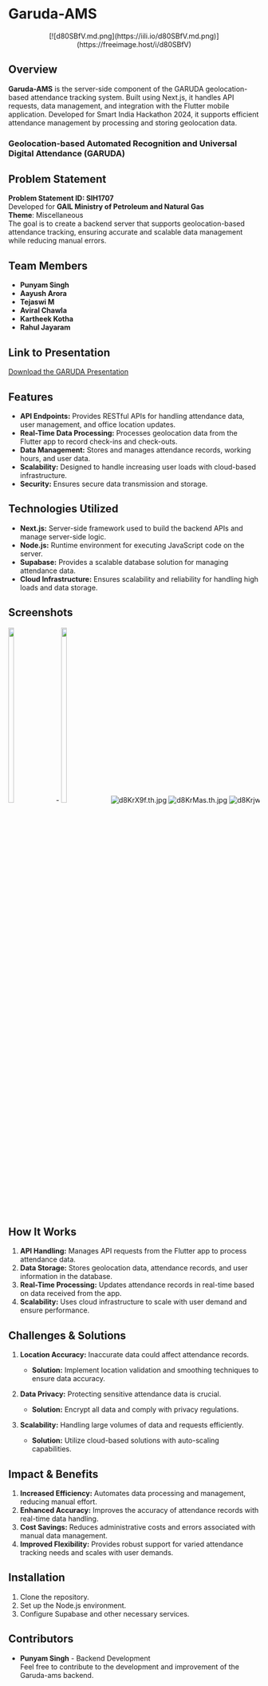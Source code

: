 # Garuda-AMS

<p align="center">
[![d80SBfV.md.png](https://iili.io/d80SBfV.md.png)](https://freeimage.host/i/d80SBfV)
</p>

## Overview
**Garuda-AMS** is the server-side component of the GARUDA geolocation-based attendance tracking system. Built using Next.js, it handles API requests, data management, and integration with the Flutter mobile application. Developed for Smart India Hackathon 2024, it supports efficient attendance management by processing and storing geolocation data.

### Geolocation-based Automated Recognition and Universal Digital Attendance (GARUDA)

## Problem Statement
**Problem Statement ID: SIH1707**  
Developed for **GAIL Ministry of Petroleum and Natural Gas**  
**Theme**: Miscellaneous  
The goal is to create a backend server that supports geolocation-based attendance tracking, ensuring accurate and scalable data management while reducing manual errors.

## Team Members
- **Punyam Singh**
- **Aayush Arora**
- **Tejaswi M**
- **Aviral Chawla**
- **Kartheek Kotha**
- **Rahul Jayaram**

## Link to Presentation
[Download the GARUDA Presentation](https://drive.google.com/file/d/1hJ7mFn0K7-jhDQJfr9KjZnOag3Mc1QW2/view?usp=drive_link)

## Features

- **API Endpoints:** Provides RESTful APIs for handling attendance data, user management, and office location updates.
- **Real-Time Data Processing:** Processes geolocation data from the Flutter app to record check-ins and check-outs.
- **Data Management:** Stores and manages attendance records, working hours, and user data.
- **Scalability:** Designed to handle increasing user loads with cloud-based infrastructure.
- **Security:** Ensures secure data transmission and storage.

## Technologies Utilized

- **Next.js:** Server-side framework used to build the backend APIs and manage server-side logic.
- **Node.js:** Runtime environment for executing JavaScript code on the server.
- **Supabase:** Provides a scalable database solution for managing attendance data.
- **Cloud Infrastructure:** Ensures scalability and reliability for handling high loads and data storage.

## Screenshots


<div style="white-space: nowrap; overflow-x: auto; overflow-y: hidden; width: 100%; display: inline-block;">
  <img src="https://iili.io/d8Krhu4.th.jpg" alt="d8Krhu4.th.jpg" border="0"  style="width: 15%; height: 30%; margin-right: 20px; display: inline-block;">-
  <img src="https://iili.io/d8KrV8G.th.jpg" alt="d8KrV8G.th.jpg" border="0"  style="width: 15%; height: 30%; margin-right: 20px; display: inline-block;">
  <img src="https://iili.io/d8KrX9f.th.jpg" alt="d8KrX9f.th.jpg" border="0">
  <img src="https://iili.io/d8KrMas.th.jpg" alt="d8KrMas.th.jpg" border="0">
  <img src="https://iili.io/d8Krjwl.th.jpg" alt="d8Krjwl.th.jpg" border="0">
  <img src="https://iili.io/d8Krwt2.th.jpg" alt="d8Krwt2.th.jpg" border="0">
</div>

## How It Works

1. **API Handling:** Manages API requests from the Flutter app to process attendance data.
2. **Data Storage:** Stores geolocation data, attendance records, and user information in the database.
3. **Real-Time Processing:** Updates attendance records in real-time based on data received from the app.
4. **Scalability:** Uses cloud infrastructure to scale with user demand and ensure performance.

## Challenges & Solutions

1. **Location Accuracy:** Inaccurate data could affect attendance records.
   - **Solution:** Implement location validation and smoothing techniques to ensure data accuracy.
   
2. **Data Privacy:** Protecting sensitive attendance data is crucial.
   - **Solution:** Encrypt all data and comply with privacy regulations.

3. **Scalability:** Handling large volumes of data and requests efficiently.
   - **Solution:** Utilize cloud-based solutions with auto-scaling capabilities.

## Impact & Benefits

1. **Increased Efficiency:** Automates data processing and management, reducing manual effort.
2. **Enhanced Accuracy:** Improves the accuracy of attendance records with real-time data handling.
3. **Cost Savings:** Reduces administrative costs and errors associated with manual data management.
4. **Improved Flexibility:** Provides robust support for varied attendance tracking needs and scales with user demands.

## Installation

1. Clone the repository.
2. Set up the Node.js environment.
3. Configure Supabase and other necessary services.

## Contributors

- **Punyam Singh** - Backend Development  
Feel free to contribute to the development and improvement of the Garuda-ams backend.
